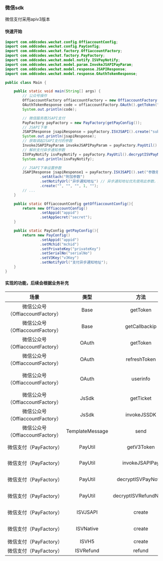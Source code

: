 ### 微信sdk

微信支付采用apiv3版本

#### 快速开始
```java
import com.oddcodes.wechat.config.OffiaccountConfig;
import com.oddcodes.wechat.config.PayConfig;
import com.oddcodes.wechat.factory.OffiaccountFactory;
import com.oddcodes.wechat.factory.PayFactory;
import com.oddcodes.wechat.model.notify.ISVPayNotify;
import com.oddcodes.wechat.model.param.InvokeJSAPIPayParam;
import com.oddcodes.wechat.model.response.JSAPIResponse;
import com.oddcodes.wechat.model.response.OAuthTokenResponse;

public class Main {

    public static void main(String[] args) {
        // 公众号操作
        OffiaccountFactory offiaccountFactory = new OffiaccountFactory(getOffiaccountConfig());
        OAuthTokenResponse code = offiaccountFactory.OAuth().getToken("code");
        System.out.println(code);

        // 微信服务商JSAPI支付
        PayFactory payFactory = new PayFactory(getPayConfig());
        // JSAPI下单
        JSAPIResponse jsapiResponse = payFactory.ISVJSAPI().create("sub_mchid", "测试支付", "111000", 1, "openid");
        System.out.println(jsapiResponse);
        // 获取调起JSAPI支付的参数
        InvokeJSAPIPayParam invokeJSAPIPayParam = payFactory.PayUtil().invokeJSAPIPay(jsapiResponse.getPrepay_id());
        // 解析支付异步通知参数
        ISVPayNotify isvPayNotify = payFactory.PayUtil().decryptISVPayNotify("", "", "");
        System.out.println(isvPayNotify);

        // JSAPI下单设置参数
        JSAPIResponse jsapiResponse1 = payFactory.ISVJSAPI().set("参数名", "参数值")
                .setAttach("附加参数")
                .setNotifyUrl("异步通知地址") // 异步通知地址优先使用此参数，如果未设置默认使用PayConfig中的NotifyUrl
                .create("", "", "", 1, "");
        // ...
    }

    public static OffiaccountConfig getOffiaccountConfig(){
        return new OffiaccountConfig()
                .setAppid("appid")
                .setAppSecret("secret");
    }

    public static PayConfig getPayConfig(){
        return new PayConfig()
                .setAppid("appid")
                .setMchid("mchid")
                .setPrivateKey("privateKey")
                .setSerialNo("serialNo")
                .setV3Key("v3Key")
                .setNotifyUrl("支付异步通知地址");
    }
}
```

#### 实现的功能，后续会根据业务补充

| 场景 | 类型 | 方法 | 描述 |
| :-----: | :----: | :----: |:----: |
| 微信公众号（OffiaccountFactory） | Base | getToken | 获取AccessToken |
| 微信公众号（OffiaccountFactory） | Base | getCallbackip | 获取微信服务器IP地址 |
| 微信公众号（OffiaccountFactory） | OAuth | getToken | 获取网页授权access_token |
| 微信公众号（OffiaccountFactory） | OAuth | refreshToken | 刷新access_token |
| 微信公众号（OffiaccountFactory） | OAuth | userinfo | 拉取用户信息(需scope为 snsapi_userinfo) |
| 微信公众号（OffiaccountFactory） | JsSdk | getTicket | 获取jsapi_ticket |
| 微信公众号（OffiaccountFactory） | JsSdk | invokeJSSDK | 获取调起jssdk的参数 |
| 微信公众号（OffiaccountFactory） | TemplateMessage | send | 发送公众号模板消息 |
| 微信支付（PayFactory）  | PayUtil | getV3Token | 获取v3接口的token |
| 微信支付（PayFactory）  | PayUtil | invokeJSAPIPay | 获取调起JSAPI支付的参数 |
| 微信支付（PayFactory）  | PayUtil | decryptISVPayNotify | 解密服务商支付异步通知参数 |
| 微信支付（PayFactory）  | PayUtil | decryptISVRefundNotify | 解密服务商退款异步通知参数 |
| 微信支付（PayFactory）  | ISVJSAPI | create | 服务商JSAPI/小程序下单 |
| 微信支付（PayFactory）  | ISVNative | create | 服务商Native下单 |
| 微信支付（PayFactory）  | ISVH5 | create | 服务商H5下单 |
| 微信支付（PayFactory）  | ISVRefund | refund | 服务商退款申请 |



